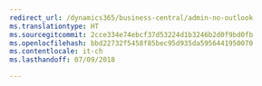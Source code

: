 ```yaml
---
redirect_url: /dynamics365/business-central/admin-no-outlook
ms.translationtype: HT
ms.sourcegitcommit: 2cce334e74ebcf37d53224d1b3246b2d0f9bd0fb
ms.openlocfilehash: bbd22732f5458f85bec95d935da5956441950070
ms.contentlocale: it-ch
ms.lasthandoff: 07/09/2018

---
```


